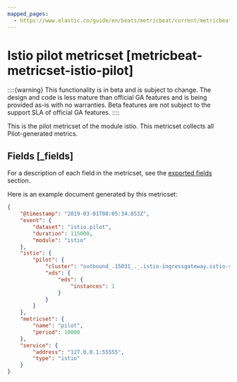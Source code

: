 ```yaml
---
mapped_pages:
  - https://www.elastic.co/guide/en/beats/metricbeat/current/metricbeat-metricset-istio-pilot.html
---
```


<!-- This file is generated! See scripts/mage/docs_collector.go -->

# Istio pilot metricset [metricbeat-metricset-istio-pilot]

::::{warning}
This functionality is in beta and is subject to change. The design and code is less mature than official GA features and is being provided as-is with no warranties. Beta features are not subject to the support SLA of official GA features.
::::


This is the pilot metricset of the module istio. This metricset collects all Pilot-generated metrics.

## Fields [_fields]

For a description of each field in the metricset, see the [exported fields](/reference/metricbeat/exported-fields-istio.md) section.

Here is an example document generated by this metricset:

```json
{
    "@timestamp": "2019-03-01T08:05:34.853Z",
    "event": {
        "dataset": "istio.pilot",
        "duration": 115000,
        "module": "istio"
    },
    "istio": {
        "pilot": {
            "cluster": "outbound_.15031_._.istio-ingressgateway.istio-system.svc.cluster.local",
            "xds": {
                "eds": {
                    "instances": 1
                }
            }
        }
    },
    "metricset": {
        "name": "pilot",
        "period": 10000
    },
    "service": {
        "address": "127.0.0.1:55555",
        "type": "istio"
    }
}
```
